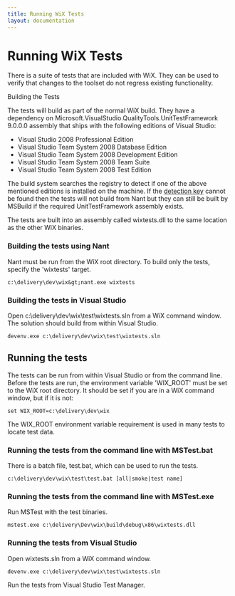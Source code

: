 ```yaml
---
title: Running WiX Tests
layout: documentation
---
```


# Running WiX Tests

There is a suite of tests that are included with WiX. They can be used to verify that changes to the toolset do not regress existing functionality.

Building the Tests

The tests will build as part of the normal WiX build. They have a dependency on Microsoft.VisualStudio.QualityTools.UnitTestFramework 9.0.0.0 assembly that ships with the following editions of Visual Studio:

* Visual Studio 2008 Professional Edition
* Visual Studio Team System 2008 Database Edition
* Visual Studio Team System 2008 Development Edition
* Visual Studio Team System 2008 Team Suite
* Visual Studio Team System 2008 Test Edition

The build system searches the registry to detect if one of the above mentioned editions is installed on the machine. If the <a href="http://blogs.msdn.com/astebner/archive/2007/10/18/5516901.aspx">detection key</a> cannot be found then the tests will not build from Nant but they can still be built by MSBuild if the required UnitTestFramework assembly exists.

The tests are built into an assembly called wixtests.dll to the same location as the other WiX binaries.

### Building the tests using Nant

Nant must be run from the WiX root directory. To build only the tests, specify the 'wixtests' target.

    c:\delivery\dev\wix&gt;nant.exe wixtests

### Building the tests in Visual Studio

Open c:\delivery\dev\wix\test\wixtests.sln from a WiX command window. The solution should build from within Visual Studio.

    devenv.exe c:\delivery\dev\wix\test\wixtests.sln

## Running the tests

The tests can be run from within Visual Studio or from the command line. Before the tests are run, the environment variable 'WIX_ROOT' must be set to the WiX root directory. It should be set if you are in a WiX command window, but if it is not:

    set WIX_ROOT=c:\delivery\dev\wix

The WIX_ROOT environment variable requirement is used in many tests to locate test data.

### Running the tests from the command line with MSTest.bat

There is a batch file, test.bat, which can be used to run the tests.

    c:\delivery\dev\wix\test\test.bat [all|smoke|test name]

### Running the tests from the command line with MSTest.exe

Run MSTest with the test binaries.

    mstest.exe c:\delivery\Dev\wix\build\debug\x86\wixtests.dll

### Running the tests from Visual Studio

Open wixtests.sln from a WiX command window.

    devenv.exe c:\delivery\dev\wix\test\wixtests.sln

Run the tests from Visual Studio Test Manager.
